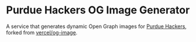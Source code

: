 # Purdue Hackers OG Image Generator

A service that generates dynamic Open Graph images for [Purdue Hackers](https://purduehackers.com/), forked from [vercel/og-image](https://github.com/vercel/og-image).
